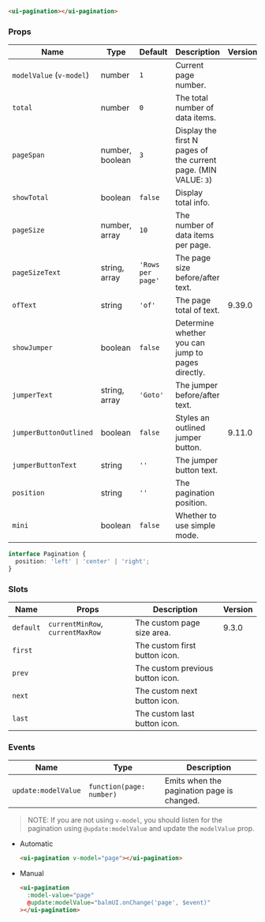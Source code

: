 ```html
<ui-pagination></ui-pagination>
```

### Props

| Name                     | Type            | Default           | Description                                                     | Version |
| ------------------------ | --------------- | ----------------- | --------------------------------------------------------------- | ------- |
| `modelValue` (`v-model`) | number          | `1`               | Current page number.                                            |         |
| `total`                  | number          | `0`               | The total number of data items.                                 |         |
| `pageSpan`               | number, boolean | `3`               | Display the first N pages of the current page. (MIN VALUE: `3`) |         |
| `showTotal`              | boolean         | `false`           | Display total info.                                             |         |
| `pageSize`               | number, array   | `10`              | The number of data items per page.                              |         |
| `pageSizeText`           | string, array   | `'Rows per page'` | The page size before/after text.                                |         |
| `ofText`                 | string          | `'of'`            | The page total of text.                                         | 9.39.0  |
| `showJumper`             | boolean         | `false`           | Determine whether you can jump to pages directly.               |         |
| `jumperText`             | string, array   | `'Goto'`          | The jumper before/after text.                                   |         |
| `jumperButtonOutlined`   | boolean         | `false`           | Styles an outlined jumper button.                               | 9.11.0  |
| `jumperButtonText`       | string          | `''`              | The jumper button text.                                         |         |
| `position`               | string          | `''`              | The pagination position.                                        |         |
| `mini`                   | boolean         | `false`           | Whether to use simple mode.                                     |         |

```ts
interface Pagination {
  position: 'left' | 'center' | 'right';
}
```

### Slots

| Name      | Props                            | Description                      | Version |
| --------- | -------------------------------- | -------------------------------- | ------- |
| `default` | `currentMinRow`, `currentMaxRow` | The custom page size area.       | 9.3.0   |
| `first`   |                                  | The custom first button icon.    |         |
| `prev`    |                                  | The custom previous button icon. |         |
| `next`    |                                  | The custom next button icon.     |         |
| `last`    |                                  | The custom last button icon.     |         |

### Events

| Name                | Type                     | Description                                |
| ------------------- | ------------------------ | ------------------------------------------ |
| `update:modelValue` | `function(page: number)` | Emits when the pagination page is changed. |

> NOTE: If you are not using `v-model`, you should listen for the pagination using `@update:modelValue` and update the `modelValue` prop.

- Automatic

  ```html
  <ui-pagination v-model="page"></ui-pagination>
  ```

- Manual

  ```html
  <ui-pagination
    :model-value="page"
    @update:modelValue="balmUI.onChange('page', $event)"
  ></ui-pagination>
  ```
